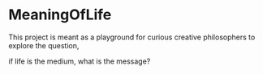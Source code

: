 # MeaningOfLife

This project is meant as a playground for curious creative philosophers to explore the question,

if life is the medium, what is the message?
